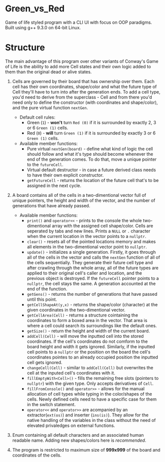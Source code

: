 # Green_vs_Red
Game of life styled program with a CLI UI with focus on OOP paradigms. Built using g++ 9.3.0 on 64-bit Linux.

# Structure
The main advantage of this program over other variants of Conway's Game of Life is the ability to add more Cell states and their own logic added to them 
than the original dead or alive states. 

  1. Cells are governed by their board that has ownership over them. Each cell has their own coordinates, shape/color and what the future type of Cell 
  they'll have to turn into after the generation ends. To add a cell type, you'd need to derive from the superclass - Cell and from there you'd need only to define the 
          constructor (with coordinates and shape/color), and the pure virtual function `nextGen`.
      * Default cell rules:
        - Green (`1`) - **won't** turn `Red (0)` if it is surrounded by exactly 2, 3 or 6 `Green (1)` cells.
        - Red (`0`) - **will** turn `Green (1)` if it is surrounded by exactly 3 or 6 `Green (1)` cells.
      * Available member functions:
        - Pure virtual `nextGen(board)` - define what kind of logic the cell should follow and what it's type should become whenever the end of the generation 
        comes. To do that, move a unique pointer to the `futureCell`.
        - Virtual default destructor - in case a future derived class needs to have their own explicit constructor.
        - `getFutureCell` - returns the location of the future cell that's to be assigned in the next cycle.
  
  2. A board contains all of the cells in a two-dimentional vector full of unique pointers, the height and width of the vector, and the number of generations that
  have already passed.
      * Available member functions:
        - `print()` and `operator<<` - prints to the console the whole two-dimentional array with the assigned cell shape/color. Cells are seperated by tabs and new lines.
        Prints a `NULL` or `.` character when the current location in the vector points to a `nullptr`.
        - `clear()` - resets all of the pointed locations memory and makes all elements in the two-dimentional vector point to `nullptr`.
        - `update()` - initializes a single generation. Firstly, it goes through all of the cells in the vector and calls the `nextGen` function of all of the
        cells sequentially. They generate their future cell type and after crawling through the whole array, all of the future types are applied to their original
        cell's caller and location, and the previous object is destroyed. If the `futureCell` pointer points to a `nullptr`, the cell stays the same. A generation
        accounted at the end of the function.
        - `getGens()` - returns the number of generations that have passed until this point.
        - `getCellShapeAt(y,x)` - returns the shape/color (character) at the given coordinates in the two-dimentional vector.
        - `getCellArea(Cell)` - returns a structure cointaining the coordinates to form a boxed area in the vector. That area is where a cell could search its
        surroundings like the default ones.
        - `getSize()` - return the height and width of the current board.
        - `addCell(Cell)` - will move the inputted cell into the stored coordinates. If the cell's coordinates do not comform to the board height and width it gets
        ignored. Similarly, if the inputted cell points to a `nullptr` or the position on the board the cell's coordinates pointes to an already occupied position
        the inputted cell gets ignored.
        - `changeCell(Cell)` - similar to `addCell(Cell)` but overwrites the cell at the inputed cell's coordinates with it.
        - `fillEmptyWith<Cell>()` - fills the remaining free slots (pointers to `nullptr`) with the given type. Only accepts derivatives of `Cell`.
        - `fillFromConsole()` and `operator>>` - allows for the manual allocation of cell types while typing in the color/shapes of the cells. Newly defined cells
        need to have a specific case for them in the switch statement.
        - `operator<<` and `operator>>` are acompanied by an extractor(`ext(os)`) and inserter (`ins(is)`). They allow for the native handling of the variables
        in the class without the need of elevated privaledges on external functions.
  3. Enum containing all default characters and an associated human readable name. Adding new shapes/colors here is *recommended*.
  4. The program is restricted to maximum size of **999x999** of the board and coordinates of the cells.
